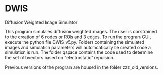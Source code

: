 # DWIS
Diffusion Weighted Image Simulator

This program simulates diffusion weighted images. The user is constrained to the creation of 6 nodes or ROIs and 3 edges. To run the program GUI, execute the python file DWIS_v5.py. Folders containing the simulated images and simulation parameters will automcatically be created once a simulation is run. The folder qspace contains the code used to determine the set of bvectors based on "electrostatic" repulsion.

Previous versions of the program are housed in the folder zzz_old_versions.
